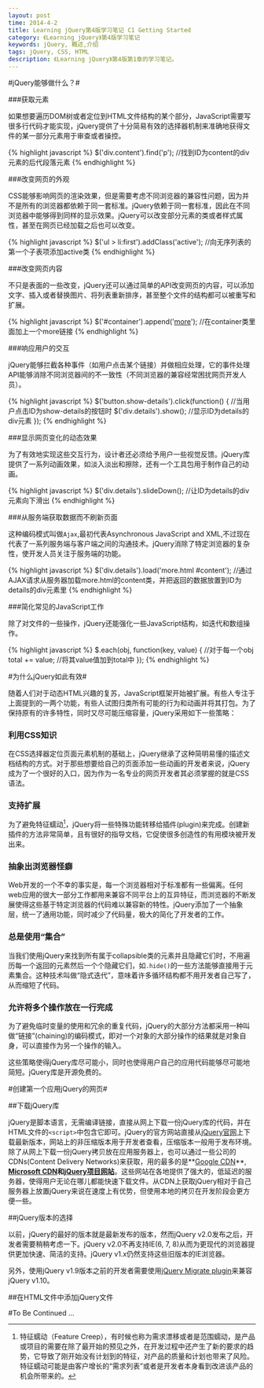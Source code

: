 ```yaml
---
layout: post
time: 2014-4-2
title: Learning jQuery第4版学习笔记 C1 Getting Started
category: 《Learning jQuery》第4版学习笔记
keywords: jQuery, 概述,介绍
tags: jQuery, CSS, HTML
description: 《Learning jQuery》第4版第1章的学习笔记。
---
```


#jQuery能够做什么？#

###获取元素

如果想要遍历DOM树或者定位到HTML文件结构的某个部分，JavaScript需要写很多行代码才能实现，jQuery提供了十分简易有效的选择器机制来准确地获得文件的某一部分元素用于审查或者操控。

{% highlight javascript %}
$('div.content').find('p'); //找到ID为content的div元素的后代段落元素
{% endhighlight %}

###改变网页的外观

CSS能够影响网页的渲染效果，但是需要考虑不同浏览器的兼容性问题，因为并不是所有的浏览器都依赖于同一套标准。jQuery依赖于同一套标准，因此在不同浏览器中能够得到同样的显示效果。jQuery可以改变部分元素的类或者样式属性，甚至在网页已经加载之后也可以改变。

{% highlight javascript %}
$('ul > li:first').addClass('active'); //向无序列表的第一个子表项添加active类
{% endhighlight %}


###改变网页内容

不只是表面的一些改变，jQuery还可以通过简单的API改变网页的内容，可以添加文字、插入或者替换图片、将列表重新排序，甚至整个文件的结构都可以被重写和扩展。

{% highlight javascript %}
$('#container').append('<a href="more.html">more</a>'); //在container类里面加上一个more链接
{% endhighlight %}


###响应用户的交互

jQuery能够拦截各种事件（如用户点击某个链接）并做相应处理，它的事件处理API能够消除不同浏览器间的不一致性（不同浏览器的兼容经常困扰网页开发人员）。

{% highlight javascript %}
$('button.show-details').click(function() { //当用户点击ID为show-details的按钮时
	$('div.details').show(); //显示ID为details的div元素
});
{% endhighlight %}


###显示网页变化的动态效果

为了有效地实现这些交互行为，设计者还必须给予用户一些视觉反馈。jQuery库提供了一系列动画效果，如淡入淡出和擦除，还有一个工具包用于制作自己的动画。

{% highlight javascript %}
$('div.details').slideDown(); //让ID为details的div元素向下滑出
{% endhighlight %}


###从服务端获取数据而不刷新页面

这种编码模式叫做`Ajax`,最初代表Asynchronous JavaScript and XML,不过现在代表了一系列服务端与客户端之间的沟通技术。jQuery消除了特定浏览器的复杂性，使开发人员关注于服务端的功能。

{% highlight javascript %}
$('div.details').load('more.html #content');  //通过AJAX请求从服务器加载more.html的content类，并把返回的数据放置到ID为details的div元素里
{% endhighlight %}


###简化常见的JavaScript工作

除了对文件的一些操作，jQuery还能强化一些JavaScript结构，如迭代和数组操作。

{% highlight javascript %}
$.each(obj, function(key, value) { //对于每一个obj
	total += value; //将其value值加到total中
});
{% endhighlight %}


#为什么jQuery如此有效#

随着人们对于动态HTML兴趣的复苏，JavaScript框架开始被扩展。有些人专注于上面提到的一两个功能，有些人试图归类所有可能的行为和动画并将其打包。为了保持原有的许多特性，同时又尽可能压缩容量，jQuery采用如下一些策略：

### 利用CSS知识

在CSS选择器定位页面元素机制的基础上，jQuery继承了这种简明易懂的描述文档结构的方式。对于那些想要给自己的页面添加一些动画的开发者来说，jQuery成为了一个很好的入口，因为作为一名专业的网页开发者其必须掌握的就是CSS语法。

### 支持扩展

为了避免特征蠕动[^1]，jQuery将一些特殊功能转移给插件(plugin)来完成。创建新插件的方法非常简单，且有很好的指导文档，它促使很多创造性的有用模块被开发出来。

[^1]: 特征蠕动（Feature Creep），有时候也称为需求漂移或者是范围蠕动，是产品或项目的需要在除了最开始的预见之外，在开发过程中还产生了新的要求的趋势，它导致了刚开始没有计划到的特征，对产品的质量和计划也带来了风险。特征蠕动可能是由客户增长的“需求列表”或者是开发者本身看到改进该产品的机会所带来的。

### 抽象出浏览器怪癖

Web开发的一个不幸的事实是，每一个浏览器相对于标准都有一些偏离。任何web应用的很大一部分工作都用来兼容不同平台上的互异特征，而浏览器的不断发展使得这些基于特定浏览器的代码难以兼容新的特性。jQuery添加了一个抽象层，统一了通用功能，同时减少了代码量，极大的简化了开发者的工作。

### 总是使用“集合”

当我们使用jQuery来找到所有属于collapsible类的元素并且隐藏它们时，不用遍历每一个返回的元素然后一个个隐藏它们，如`.hide()`的一些方法能够直接用于元素集合。这种技术叫做“隐式迭代”，意味着许多循环结构都不用开发者自己写了，从而缩短了代码。

### 允许将多个操作放在一行完成

为了避免临时变量的使用和冗余的重复代码，jQuery的大部分方法都采用一种叫做“链接”(chaining)的编码模式，即对一个对象的大部分操作的结果就是对象自身，可以直接作为另一个操作的输入。

这些策略使得jQuery库尽可能小，同时也使得用户自己的应用代码能够尽可能地简短。jQuery库是开源免费的。

#创建第一个应用jQuery的网页#

##下载jQuery库

jQuery是脚本语言，无需编译链接，直接从网上下载一份jQuery库的代码，并在HTML文件的`<script>`中包含它即可。jQuery的官方网站直接从[jQuery官网][1]上下载最新版本，网站上的非压缩版本用于开发者查看，压缩版本一般用于发布环境。除了从网上下载一份jQuery拷贝放在应用服务器上，也可以通过一些公司的CDNs(Content Delivery Networks)来获取，用的最多的是**[Google CDN][2]**, **[Microsoft CDN][3]**和**[jQuery项目网站][4]**。这些网站在各地提供了强大的，低延迟的服务器，使得用户无论在哪儿都能快速下载文件。从CDN上获取jQuery相对于自己服务器上放置jQuery来说在速度上有优势，但使用本地的拷贝在开发阶段会更方便一些。

[1]: http://jquery.com/ "http://jquery.com/"
[2]: https://developers.google.com/speed/libraries/devguide "https://developers.google.com/speed/libraries/devguide"
[3]: http://www.asp.net/ajaxlibrary/cdn.ashx "http://www.asp.net/ajaxlibrary/cdn.ashx"
[4]: http://code.jquery.com "http://code.jquery.com"

##jQuery版本的选择

以前，jQuery的最好的版本就是最新发布的版本，然而jQuery v2.0发布之后，开发者需要稍稍考虑一下。jQuery v2.0不再支持IE(6, 7, 8)从而为更现代的浏览器提供更加快速、简洁的支持。jQuery v1.x仍然支持这些旧版本的IE浏览器。

另外，使用jQuery v1.9版本之前的开发者需要使用[jQuery Migrate plugin][5]来兼容jQuery v1.10。

[5]: http://jquery.com/upgrade-guide/1.9/#jquery-migrate-plugin "http://jquery.com/upgrade-guide/1.9/#jquery-migrate-plugin" 

##在HTML文件中添加jQuery文件


#To Be Continued ...
